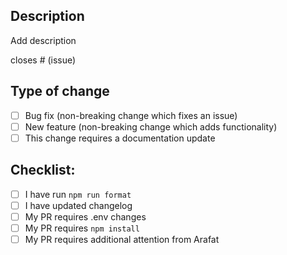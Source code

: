 ## Description

Add description

closes # (issue)

## Type of change

- [ ] Bug fix (non-breaking change which fixes an issue)
- [ ] New feature (non-breaking change which adds functionality)
- [ ] This change requires a documentation update

## Checklist:

- [ ] I have run `npm run format`
- [ ] I have updated changelog
- [ ] My PR requires .env changes
- [ ] My PR requires `npm install`
- [ ] My PR requires additional attention from Arafat
